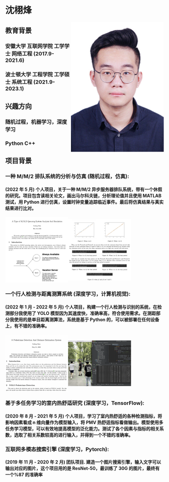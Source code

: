 #  沈栩烽

<img src="/IMG_0826.JPG" align="right">

## 教育背景
### 安徽大学 互联网学院    工学学士 网络工程  (2017.9-2021.6)
### 波士顿大学 工程学院    工学硕士 系统工程  (2021.9-2023.1)

## 兴趣方向 
### 随机过程，机器学习，深度学习
### Python C++


## 项目背景
### 一种 M/M/2 排队系统的分析与仿真 (随机过程，仿真):
#### (2022 年 5 月) 个人项目，关于一种 M/M/2 异步服务器排队系统，带有一个休假的研究。项目包含读相关论文，画出马尔科夫链，分析理论值并且使用 MATLAB 测试，用 Python 进行仿真，设置时钟变量追踪临近事件。最后将仿真结果与真实结果进行比对。


<img src="/1.jpg" width="200" align="center"><img src="/2.jpg" width="200" align="center">

### 一个行人检测与距离测算系统 (深度学习，计算机视觉):
#### (2022 年 1 月 - 2022 年 5 月) 个人项目，构建一个行人检测与识别的系统，在检测部分我使用了 YOLO 模型因为其速度快，准确率高，符合使用需求。在测距部分我使用的是单目距离测算法，系统是基于 Python 的，可以被部署在任何设备上，有不错的准确率。

<img src="/3.jpg" width="200" align="center"><img src="/4.jpg" width="200" align="center">

### 基于多任务学习的室内热舒适研究 (深度学习，TensorFlow): 
#### (2020 年 8 月 - 2021 年 5 月) 个人项目，学习了室内热舒适的各种检测指标，将影响因素看成 n 维向量作为模型输入，将 PMV 热舒适指标看做输出。模型使用多任务学习模型，可以有效地提高模型的泛化能力。测试了各个因素与指标的相关系数，选取了相关系数较高的进行输入，并得到一个不错的准确率。

### 互联网多模态搜索引擎 (深度学习，Pytorch): 
#### (2019 年 11 月 - 2020 年 2 月) 团队项目. 建造一个图片搜索引擎，输入文字可以输出对应的图片，这个项目用的是 ResNet-50，最训练了 30G 的图片，最终有一个%87 的准确率
